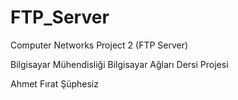 # FTP_Server
Computer Networks Project 2 (FTP Server)

Bilgisayar Mühendisliği Bilgisayar Ağları Dersi Projesi







Ahmet Fırat Şüphesiz
